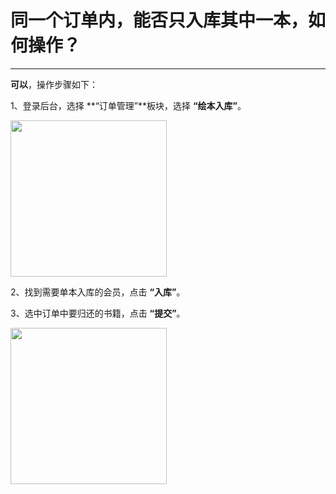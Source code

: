 # 同一个订单内，能否只入库其中一本，如何操作？
-----
**可以**，操作步骤如下：

1、登录后台，选择 **“订单管理”**板块，选择 **“绘本入库”**。

<img src="" width="250" hegiht="150" align=center />

2、找到需要单本入库的会员，点击 **“入库”**。

3、选中订单中要归还的书籍，点击 **“提交”**。

<img src="" width="250" hegiht="150" align=center />

